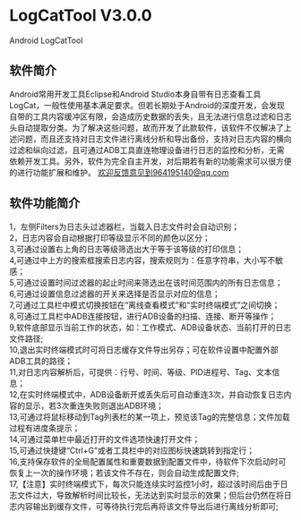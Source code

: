 # LogCatTool V3.0.0
Android LogCatTool 
## 软件简介
Android常用开发工具Eclipse和Android Studio本身自带有日志查看工具LogCat，一般性使用基本满足要求。但若长期处于Android的深度开发，会发现自带的工具内容缓冲区有限，会造成历史数据的丢失，且无法进行信息过滤和日志头自动提取分类。为了解决这些问题，故而开发了此款软件，该软件不仅解决了上述问题，而且还支持对日志文件进行离线分析和导出备份，支持对日志内容的横向过滤和纵向过滤，且可通过ADB工具直连物理设备进行日志的监控和分析，无需依赖开发工具。另外，软件为完全自主开发，对后期若有新的功能需求可以很方便的进行功能扩展和维护。
欢迎反馈意见到964195140@qq.com


## 软件功能简介
1，左侧Filters为日志头过滤器栏，当载入日志文件时会自动识别；<br>
2，日志内容会自动根据打印等级显示不同的颜色以区分；<br>
3,可通过设置右上角的日志等级筛选出大于等于该等级的打印信息；<br>
4,可通过中上方的搜索框搜索日志内容，搜索规则为：任意字符串，大小写不敏感；<br>
5,可通过设置时间过滤器的起止时间来筛选出在该时间范围内的所有日志信息；<br>
6,可通过设置信息过滤器的开关来选择是否显示对应的信息；<br>
7,可通过工具栏中模式切换按钮在“离线查看模式”和“实时终端模式”之间切换；<br>
8,可通过工具栏中ADB连接按钮，进行ADB设备的扫描、连接、断开等操作；<br>
9,软件底部显示当前工作的状态，如：工作模式、ADB设备状态、当前打开的日志文件路径;<br>
10,退出实时终端模式时可将日志缓存文件导出另存；可在软件设置中配置外部ADB工具的路径；<br>
11,对日志内容解析后，可提供：行号、时间、等级、PID进程号、Tag、文本信息；<br>
12,在实时终端模式中，ADB设备断开或丢失后可自动重连3次，并自动恢复日志内容的显示，若3次重连失败则退出ADB环境；<br>
13,可通过将鼠标移动到Tag列表栏的某一项上，预览该Tag的完整信息；文件加载过程有进度条提示；<br>
14,可通过菜单栏中最近打开的文件选项快速打开文件；<br>
15,可通过快捷键“Ctrl+G”或者工具栏中的对应图标快速跳转到指定行；<br>
16,支持保存软件的全局配置属性和重要数据到配置文件中，待软件下次启动时可恢复上一次的操作环境；若该文件不存在，则会自动生成配置文件;<br>
17,【注意】实时终端模式下，每次只能连续实时监控1小时，超过该时间后由于日志文件过大，导致解析时间比较长，无法达到实时显示的效果；但后台仍然在将日志内容输出到缓存文件，可等待执行完后再将该文件导出后进行离线分析即可;<br>
